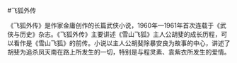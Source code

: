 #飞狐外传

《飞狐外传》是作家金庸创作的长篇武侠小说，1960年—1961年首次连载于《武侠与历史》杂志。《飞狐外传》主要讲述《雪山飞狐》主人公胡斐的成长历程，可以看作是《雪山飞狐》的前传。小说以主人公胡斐除暴安良为故事的中心，讲述了胡斐为追杀凤天南在路上所发生的一切，特别是与程灵素、袁紫衣所发生的爱情。
